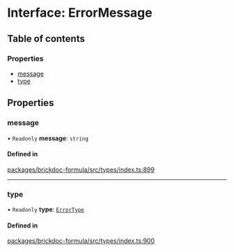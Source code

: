 # Interface: ErrorMessage

## Table of contents

### Properties

- [message](ErrorMessage.md#message)
- [type](ErrorMessage.md#type)

## Properties

### <a id="message" name="message"></a> message

• `Readonly` **message**: `string`

#### Defined in

[packages/brickdoc-formula/src/types/index.ts:899](https://github.com/brickdoc/brickdoc/blob/main/packages/brickdoc-formula/src/types/index.ts#L899)

___

### <a id="type" name="type"></a> type

• `Readonly` **type**: [`ErrorType`](../README.md#errortype)

#### Defined in

[packages/brickdoc-formula/src/types/index.ts:900](https://github.com/brickdoc/brickdoc/blob/main/packages/brickdoc-formula/src/types/index.ts#L900)

